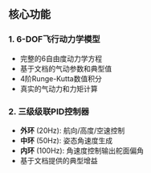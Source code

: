 ## 核心功能

### 1. **6-DOF飞行动力学模型**

- 完整的6自由度动力学方程
- 基于文档的气动参数和典型值
- 4阶Runge-Kutta数值积分
- 真实的气动力和力矩计算

### 2. **三级级联PID控制器**

- **外环** (20Hz): 航向/高度/空速控制
- **中环** (50Hz): 姿态角速度生成  
- **内环** (100Hz): 角速度控制输出舵面偏角
- 基于文档提供的典型增益
